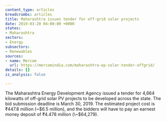 ```yaml
---
content_type: articles
breadcrumbs: articles
title: Maharashtra issues tender for off-grid solar projects
date: 2019-03-20 04:00:00 +0000
states:
- Maharashtra
sectors:
- Energy
subsectors:
- Renewables
sources:
- name: Mercom
  url: https://mercomindia.com/maharashtra-ep-solar-tender-offgrid/
details: []
is_analysis: false

---
```

The Maharashtra Energy Development Agency issued a tender for 4,664 kilowatts of off-grid solar PV projects to be developed across the state. The bid submission deadline is March 30, 2019. The estimated project cost is ₹447.8 million (\~$6.5 million), and the bidders will have to pay an earnest money deposit of ₹4.478 million (\~$64,279).
